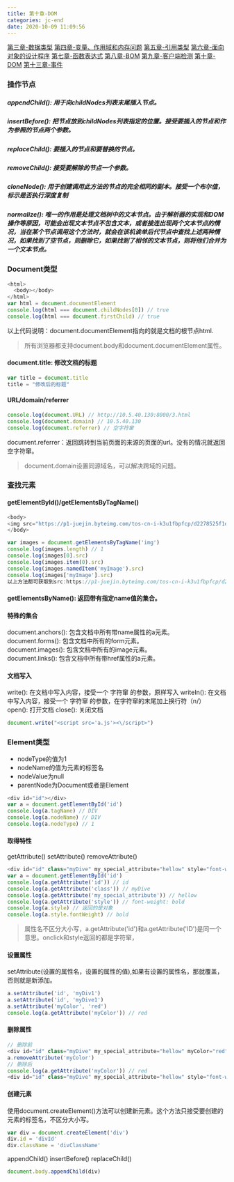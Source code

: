 ```yaml
---
title: 第十章-DOM
categories: jc-end
date: 2020-10-09 11:09:56
---
```

[第三章-数据类型](http://shuy.cc/2020/07/12/typeOf/)
[第四章-变量、作用域和内存问题](http://shuy.cc/2020/08/13/instance/)
[第五章-引用类型](http://shuy.cc/2020/08/03/object)
[第六章-面向对象的设计程序](http://shuy.cc/2020/08/13/defineProperty/)
[第七章-函数表达式](http://shuy.cc/2020/08/28/func)
[第八章-BOM](http://shuy.cc/2020/09/03/bom/)
[第九章-客户端检测](http://shuy.cc/2020/09/03/navigator/)
[第十章-DOM](http://shuy.cc/2020/09/09/dom/)
[第十三章-事件](http://shuy.cc/2020/10/29/click/)
<!-- more -->
### 操作节点
##### appendChild(): 用于向childNodes列表末尾插入节点。
##### insertBefore(): 把节点放到childNodes列表指定的位置。接受要插入的节点和作为参照的节点两个参数。
##### replaceChild(): 要插入的节点和要替换的节点。
##### removeChild(): 接受要解除的节点一个参数。
##### cloneNode(): 用于创建调用此方法的节点的完全相同的副本。接受一个布尔值，标示是否执行深度复制
##### normalize(): 唯一的作用是处理文档树中的文本节点。由于解析器的实现和DOM操作等原因，可能会出现文本节点不包含文本，或者接连出现两个文本节点的情况，当在某个节点调用这个方法时，就会在该机诶单后代节点中查找上述两种情况，如果找到了空节点，则删除它，如果找到了相邻的文本节点，则将他们合并为一个文本节点。
### Document类型
```javascript
<html>
  <body></body>
</html>
var html = document.documentElement
console.log(html === document.childNodes[0]) // true
console.log(html === document.firstChild) // true
```
以上代码说明：document.documentElement指向的就是文档的根节点html.

> 所有浏览器都支持document.body和document.documentElement属性。

#### document.title: 修改文档的标题
```javascript
var title = document.title
title = "修改后的标题"
```
#### URL/domain/referrer
```javascript
console.log(document.URL) // http://10.5.40.130:8000/3.html
console.log(document.domain) // 10.5.40.130
console.log(document.referrer) // 空字符窜
```
document.referrer：返回跳转到当前页面的来源的页面的url。没有的情况就返回空字符窜。

> document.domain设置同源域名，可以解决跨域的问题。

### 查找元素
#### getElementById()/getElementsByTagName()
```javascript
<body>
<img src="https://p1-juejin.byteimg.com/tos-cn-i-k3u1fbpfcp/d2278525f1db4bebb3da97aa3c9cbe26~tplv-k3u1fbpfcp-zoom-1.image" name="myImage" id="myIdImage">
</body>

var images = document.getElementsByTagName('img')
console.log(images.length) // 1
console.log(images[0].src) 
console.log(images.item(0).src) 
console.log(images.namedItem('myImage').src)
console.log(images['myImage'].src)
以上方法都可获取到src:https://p1-juejin.byteimg.com/tos-cn-i-k3u1fbpfcp/d2278525f1db4bebb3da97aa3c9cbe26~tplv-k3u1fbpfcp-zoom-1.image
```
#### getElementsByName(): 返回带有指定name值的集合。
#### 特殊的集合
document.anchors(): 包含文档中所有带name属性的a元素。   
document.forms(): 包含文档中所有的form元素。   
document.images(): 包含文档中所有的image元素。   
document.links(): 包含文档中所有带href属性的a元素。   
#### 文档写入
write(): 在文档中写入内容，接受一个 字符窜 的参数，原样写入
writeIn(): 在文档中写入内容，接受一个 字符窜 的参数，在字符窜的末尾加上换行符（n/）
open(): 打开文档
close(): 关闭文档
```javascript
document.write("<script src='a.js'><\/script>")
```
### Element类型
+ nodeType的值为1
+ nodeName的值为元素的标签名
+ nodeValue为null
+ parentNode为Document或者是Element
```javascript
<div id="id"></div>
var a = document.getElementById('id')
console.log(a.tagName) // DIV
console.log(a.nodeName) // DIV
console.log(a.nodeType) // 1
```
#### 取得特性
getAttribute()
setAttribute()
removeAttribute()
```javascript
<div id="id" class="myDive" my_special_attribute="hellow" style="font-weight: bold">aaa</div>
var a = document.getElementById('id')
console.log(a.getAttribute('id')) // id
console.log(a.getAttribute('class')) // myDive
console.log(a.getAttribute('my_special_attribute')) // hellow
console.log(a.getAttribute('style')) // font-weight: bold
console.log(a.style) // 返回的是对象
console.log(a.style.fontWeight) // bold
```
> 属性名不区分大小写，a.getAttribute('id')和a.getAttribute('ID')是同一个意思。onclick和style返回的都是字符窜，

#### 设置属性
setAttribute(设置的属性名，设置的属性的值),如果有设置的属性名，那就覆盖，否则就是新添加。
```javascript
a.setAttribute('id', 'myDiv1')
a.setAttribute('id', 'myDive1')
a.setAttribute('myColor', 'red')
console.log(a.getAttribute('myColor')) // red
```
#### 删除属性
```javascript
// 删除前
<div id="id" class="myDive" my_special_attribute="hellow" myColor="red" style="font-weight: bold">aaa</div>
a.removeAttribute('myColor')
// 删除后
console.log(a.getAttribute('myColor')) // red
<div id="id" class="myDive" my_special_attribute="hellow" style="font-weight: bold">aaa</div>
```
#### 创建元素
使用document.createElement()方法可以创建新元素。这个方法只接受要创建的元素的标签名，不区分大小写。
```javascript
var div = document.createElement('div')
div.id = 'divId'
div.className = 'divClassName'
```
appendChild()
insertBefore()
replaceChild()
```javascript
document.body.appendChild(div)
```
